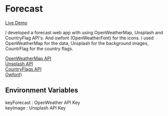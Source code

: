 # Forecast

[Live Demo]()

I developed a forecast web app with using OpenWeatherMap, Unsplash and CountryFlag API's. And owfont (OpenWeatherFont) for the icons. I used OpenWeatherMap for the data, Unsplash for the background images, CountrFlag for the country flags.

[OpenWeatherMap API](https://openweathermap.org/api)\
[Unsplash API](https://unsplash.com/developers)\
[CountryFlags API](https://www.countryflags.io/)\
[Owfont](https://websygen.github.io/owfont/#usage)\

## Environment Variables

keyForecast : OpenWeather API Key\
keyImage : Unsplash API Key
